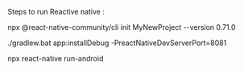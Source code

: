 Steps to run Reactive native :

npx @react-native-community/cli init MyNewProject --version 0.71.0

./gradlew.bat app:installDebug -PreactNativeDevServerPort=8081

npx react-native run-android
